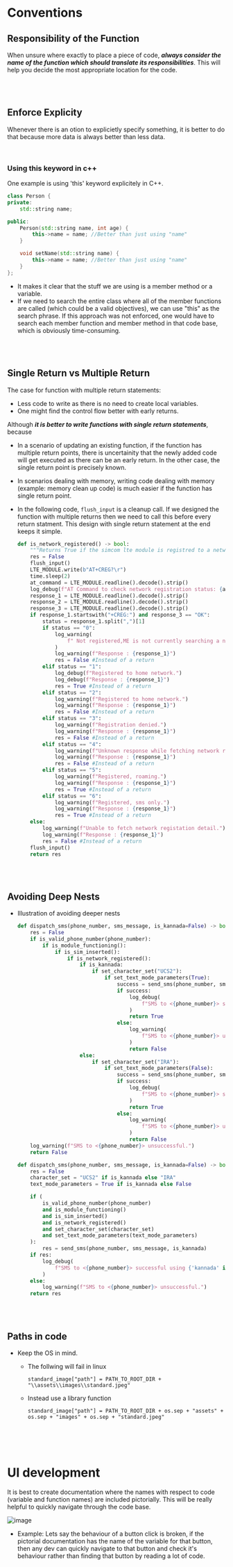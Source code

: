 # Conventions

## Responsibility of the Function

When unsure where exactly to place a piece of code, **_always consider the name of the function which should translate its responsibilities_**. This will help you decide the most appropriate location for the code.

<br>
<br>

## Enforce Explicity

Whenever there is an otion to explicietly specify something, it is better to do that because more data is always better than less data.

<br>

### Using this keyword in c++

One example is using 'this' keyword explicitely in C++.

```cpp
class Person {
private:
    std::string name;

public:
    Person(std::string name, int age) {
        this->name = name; //Better than just using "name"
    }

    void setName(std::string name) {
        this->name = name; //Better than just using "name"
    }
};
```

- It makes it clear that the stuff we are using is a member method or a variable.
- If we need to search the entire class where all of the member functions are called (which could be a valid objectives), we can use "this" as the search phrase. If this approach was not enforced, one would have to search each member function and member method in that code base, which is obviously time-consuming.

<br>
<br>

## Single Return vs Multiple Return

The case for function with multiple return statements:

- Less code to write as there is no need to create local variables.
- One might find the control flow better with early returns.

Although **_it is better to write functions with single return statements_**, because

- In a scenario of updating an existing function, if the function has multiple return points, there is uncertainity that the newly added code will get executed as there can be an early return. In the other case, the single return point is precisely known.
- In scenarios dealing with memory, writing code dealing with memory (example: memory clean up code) is much easier if the function has single return point.

- In the following code, `flush_input` is a cleanup call. If we designed the function with multiple returns then we need to call this before every return statment. This design with single return statement at the end keeps it simple.

  ```py
  def is_network_registered() -> bool:
      """Returns True if the simcom lte module is registred to a network, else False."""
      res = False
      flush_input()
      LTE_MODULE.write(b"AT+CREG?\r")
      time.sleep(2)
      at_command = LTE_MODULE.readline().decode().strip()
      log_debug(f"AT Command to check network registration status: {at_command}")
      response_1 = LTE_MODULE.readline().decode().strip()
      response_2 = LTE_MODULE.readline().decode().strip()
      response_3 = LTE_MODULE.readline().decode().strip()
      if response_1.startswith("+CREG:") and response_3 == "OK":
          status = response_1.split(",")[1]
          if status == "0":
              log_warning(
                  f" Not registered,ME is not currently searching a new operator to register to."
              )
              log_warning(f"Response : {response_1}")
              res = False #Instead of a return
          elif status == "1":
              log_debug(f"Registered to home network.")
              log_debug(f"Response : {response_1}")
              res = True #Instead of a return
          elif status == "2":
              log_warning(f"Registered to home network.")
              log_warning(f"Response : {response_1}")
              res = False #Instead of a return
          elif status == "3":
              log_warning(f"Registration denied.")
              log_warning(f"Response : {response_1}")
              res = False #Instead of a return
          elif status == "4":
              log_warning(f"Unknown response while fetching network registration.")
              log_warning(f"Response : {response_1}")
              res = False #Instead of a return
          elif status == "5":
              log_warning(f"Registered, roaming.")
              log_warning(f"Response : {response_1}")
              res = True #Instead of a return
          elif status == "6":
              log_warning(f"Registered, sms only.")
              log_warning(f"Response : {response_1}")
              res = True #Instead of a return
      else:
          log_warning(f"Unable to fetch network registation detail.")
          log_warning(f"Response : {response_1}")
          res = False #Instead of a return
      flush_input()
      return res
  ```

<br>
<br>

## Avoiding Deep Nests

- Illustration of avoiding deeper nests

  ```py
  def dispatch_sms(phone_number, sms_message, is_kannada=False) -> bool:
      res = False
      if is_valid_phone_number(phone_number):
          if is_module_functioning():
              if is_sim_inserted():
                  if is_network_registered():
                      if is_kannada:
                          if set_character_set("UCS2"):
                              if set_text_mode_parameters(True):
                                  success = send_sms(phone_number, sms_message, True)
                                  if success:
                                      log_debug(
                                          f"SMS to <{phone_number}> successful using kannada."
                                      )
                                      return True
                                  else:
                                      log_warning(
                                          f"SMS to <{phone_number}> unsuccessful."
                                      )
                                      return False
                      else:
                          if set_character_set("IRA"):
                              if set_text_mode_parameters(False):
                                  success = send_sms(phone_number, sms_message, False)
                                  if success:
                                      log_debug(
                                          f"SMS to <{phone_number}> successful using english."
                                      )
                                      return True
                                  else:
                                      log_warning(
                                          f"SMS to <{phone_number}> unsuccessful."
                                      )
                                      return False
      log_warning(f"SMS to <{phone_number}> unsuccessful.")
      return False
  ```

  ```py
  def dispatch_sms(phone_number, sms_message, is_kannada=False) -> bool:
      res = False
      character_set = "UCS2" if is_kannada else "IRA"
      text_mode_parameters = True if is_kannada else False

      if (
          is_valid_phone_number(phone_number)
          and is_module_functioning()
          and is_sim_inserted()
          and is_network_registered()
          and set_character_set(character_set)
          and set_text_mode_parameters(text_mode_parameters)
      ):
          res = send_sms(phone_number, sms_message, is_kannada)
      if res:
          log_debug(
              f"SMS to <{phone_number}> successful using {'kannada' if is_kannada else 'english'}."
          )
      else:
          log_warning(f"SMS to <{phone_number}> unsuccessful.")
      return res
  ```

<br>
<br>

## Paths in code

- Keep the OS in mind.

  - The follwing will fail in linux

    ```
    standard_image["path"] = PATH_TO_ROOT_DIR + "\\assets\\images\\standard.jpeg"
    ```

  - Instead use a library function

    ```
    standard_image["path"] = PATH_TO_ROOT_DIR + os.sep + "assets" + os.sep + "images" + os.sep + "standard.jpeg"
    ```

<br>
<br>
<br>

# UI development

It is best to create documentation where the names with respect to code (variable and function names) are included pictorially. This will be really helpful to quickly navigate through the code base.

![image](./_assets/ui-dev-1.png)

- Example: Lets say the behaviour of a button click is broken, if the pictorial documentation has the name of the variable for that button, then any dev can quickly navigate to that button and check it's behaviour rather than finding that button by reading a lot of code.

<br>
<br>
<br>

